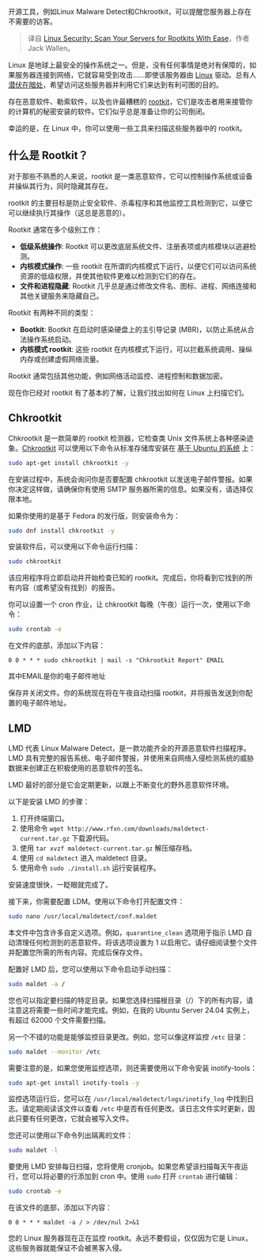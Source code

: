 
<!--
title: Linux安全：轻松扫描服务器中的Rootkit
cover: https://cdn.thenewstack.io/media/2025/01/121fc7d0-getty-images-fayapriipvq-unsplash.jpg
-->

开源工具，例如Linux Malware Detect和Chkrootkit，可以提醒您服务器上存在不需要的访客。

> 译自 [Linux Security: Scan Your Servers for Rootkits With Ease](https://thenewstack.io/linux-security-scan-your-servers-for-rootkits-with-ease/)，作者 Jack Wallen。

Linux 是地球上最安全的操作系统之一。但是，没有任何事情是绝对有保障的，如果服务器连接到网络，它就容易受到攻击……即使该服务器由 [Linux](https://thenewstack.io/learning-linux-start-here/) 驱动。总有人 [潜伏在暗处](https://thenewstack.io/vendoring-why-you-still-have-overlooked-security-holes/)，希望访问这些服务器并利用它们来达到有利可图的目的。

存在恶意软件、勒索软件，以及也许最糟糕的 [rootkit](https://thenewstack.io/rootkits-come-to-containers-and-bring-trouble-with-them/)，它们是攻击者用来接管你的计算机的秘密安装的软件。它们似乎总是准备让你的公司倒闭。

幸运的是，在 Linux 中，你可以使用一些工具来扫描这些服务器中的 rootkit。

## 什么是 Rootkit？

对于那些不熟悉的人来说，rootkit 是一类恶意软件，它可以控制操作系统或设备并操纵其行为，同时隐藏其存在。

rootkit 的主要目标是防止安全软件、杀毒程序和其他监控工具检测到它，以便它可以继续执行其操作（这总是恶意的）。

Rootkit 通常在多个级别工作：

- **低级系统操作**: Rootkit 可以更改底层系统文件、注册表项或内核模块以逃避检测。
- **内核模式操作**: 一些 rootkit 在所谓的内核模式下运行，以便它们可以访问系统资源的低级权限，并使其他软件更难以检测到它们的存在。
- **文件和进程隐藏**: Rootkit 几乎总是通过修改文件名、图标、进程、网络连接和其他关键服务来隐藏自己。

Rootkit 有两种不同的类型：

- **Bootkit**: Bootkit 在启动时感染硬盘上的主引导记录 (MBR)，以防止系统从合法操作系统启动。
- **内核模式 rootkit**: 这些 rootkit 在内核模式下运行，可以拦截系统调用、操纵内存或创建虚假网络流量。

Rootkit 通常包括其他功能，例如网络活动监控、进程控制和数据加密。

现在你已经对 rootkit 有了基本的了解，让我们找出如何在 Linux 上扫描它们。

## Chkrootkit

Chkrootkit 是一款简单的 rootkit 检测器，它检查类 Unix 文件系统上各种感染迹象。[Chkrootkit](https://www.chkrootkit.org/) 可以使用以下命令从标准存储库安装在 [基于 Ubuntu 的系统](https://thenewstack.io/10-reasons-to-choose-ubuntu-server-over-the-competition/) 上：

```bash
sudo apt-get install chkrootkit -y
```

在安装过程中，系统会询问你是否要配置 chkrootkit 以发送电子邮件警报。如果你决定这样做，请确保你有使用 SMTP 服务器所需的信息。如果没有，请选择仅限本地。

如果你使用的是基于 Fedora 的发行版，则安装命令为：

```bash
sudo dnf install chkrootkit -y
```

安装软件后，可以使用以下命令运行扫描：

```bash
sudo chkrootkit
```

该应用程序将立即启动并开始检查已知的 rootkit。完成后，你将看到它找到的所有内容（或希望没有找到）的报告。

你可以设置一个 cron 作业，让 chkrootkit 每晚（午夜）运行一次，使用以下命令：

```bash
sudo crontab -e
```

在文件的底部，添加以下内容：

```
0 0 * * * sudo chkrootkit | mail -s "Chkrootkit Report" EMAIL
```

其中EMAIL是你的电子邮件地址

保存并关闭文件。你的系统现在将在午夜自动扫描 rootkit，并将报告发送到你配置的电子邮件地址。

## LMD

LMD 代表 Linux Malware Detect，是一款功能齐全的开源恶意软件扫描程序。LMD 具有完整的报告系统、电子邮件警报，并使用来自网络入侵检测系统的威胁数据来创建正在积极使用的恶意软件的签名。

LMD 最好的部分是它会定期更新，以跟上不断变化的野外恶意软件环境。

以下是安装 LMD 的步骤：

1. 打开终端窗口。
2. 使用命令 `wget http://www.rfxn.com/downloads/maldetect-current.tar.gz` 下载源代码。
3. 使用 `tar xvzf maldetect-current.tar.gz` 解压缩存档。
4. 使用 `cd maldetect` 进入 maldetect 目录。
5. 使用命令 `sudo ./install.sh` 运行安装程序。

安装速度很快，一眨眼就完成了。

接下来，你需要配置 LDM。使用以下命令打开配置文件：

```bash
sudo nano /usr/local/maldetect/conf.maldet
```

本文件中包含许多自定义选项。例如，`quarantine_clean` 选项用于指示 LMD 自动清理任何检测到的恶意软件。将该选项设置为 1 以启用它。请仔细阅读整个文件并配置您所需的所有内容。完成后保存文件。

配置好 LMD 后，您可以使用以下命令启动手动扫描：

```bash
sudo maldet -a /
```

您也可以指定要扫描的特定目录。如果您选择扫描根目录（/）下的所有内容，请注意这将需要一些时间才能完成。例如，在我的 Ubuntu Server 24.04 实例上，有超过 62000 个文件需要扫描。

另一个不错的功能是能够监控目录更改。例如，您可以像这样监控 `/etc` 目录：

```bash
sudo maldet --monitor /etc
```

需要注意的是，如果您使用监控选项，则还需要使用以下命令安装 inotify-tools：

```bash
sudo apt-get install inotify-tools -y
```

监控选项运行后，您可以在 `/usr/local/maldetect/logs/inotify_log` 中找到日志。请定期阅读该文件以查看 `/etc` 中是否有任何更改。该日志文件实时更新，因此只要有任何更改，它就会被写入文件。

您还可以使用以下命令列出隔离的文件：

```bash
sudo maldet -l
```

要使用 LMD 安排每日扫描，您将使用 cronjob。如果您希望该扫描每天午夜运行，您可以将必要的行添加到 cron 中。使用 `sudo` 打开 `crontab` 进行编辑：

```bash
sudo crontab -e
```

在该文件的底部，添加以下内容：

```
0 0 * * * maldet -a / > /dev/nul 2>&1
```

您的 Linux 服务器现在正在监控 rootkit。永远不要假设，仅仅因为它是 Linux，这些服务器就能保证不会被黑客入侵。
